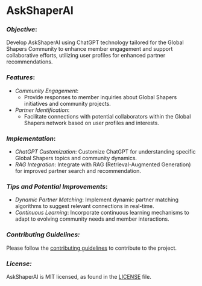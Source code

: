 # AskShaperAI
### *Objective*:
Develop AskShaperAI using ChatGPT technology tailored for the Global Shapers Community to enhance member engagement and support collaborative efforts, utilizing user profiles for enhanced partner recommendations.

### *Features*:
- *Community Engagement*:
  - Provide responses to member inquiries about Global Shapers initiatives and community projects.
- *Partner Identification*:
  - Facilitate connections with potential collaborators within the Global Shapers network based on user profiles and interests.

### *Implementation*:
- *ChatGPT Customization*: Customize ChatGPT for understanding specific Global Shapers topics and community dynamics.
- *RAG Integration*: Integrate with RAG (Retrieval-Augmented Generation) for improved partner search and recommendation.

### *Tips and Potential Improvements*:
- *Dynamic Partner Matching*: Implement dynamic partner matching algorithms to suggest relevant connections in real-time.
- *Continuous Learning*: Incorporate continuous learning mechanisms to adapt to evolving community needs and member interactions.

### *Contributing Guidelines:*
Please follow the [contributing guidelines](CONTRIBUTING.md) to contribute to the project.

### *License:*
AskShaperAI is MIT licensed, as found in the [LICENSE](LICENSE) file.
